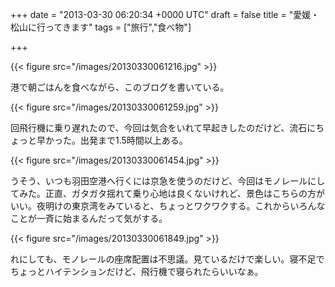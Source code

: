 
+++
date = "2013-03-30 06:20:34 +0000 UTC"
draft = false
title = "愛媛・松山に行ってきます"
tags = ["旅行","食べ物"]

+++


{{< figure src="/images/20130330061216.jpg"  >}}

港で朝ごはんを食べながら、このブログを書いている。

{{< figure src="/images/20130330061259.jpg"  >}}

回飛行機に乗り遅れたので、今回は気合をいれて早起きしたのだけど、流石にちょっと早かった。出発まで1.5時間以上ある。

{{< figure src="/images/20130330061454.jpg"  >}}

うそう、いつも羽田空港へ行くには京急を使うのだけど、今回はモノレールにしてみた。正直、ガタガタ揺れて乗り心地は良くないけれど、景色はこちらの方がいい。夜明けの東京湾をみていると、ちょっとワクワクする。これからいろんなことが一斉に始まるんだって気がする。

{{< figure src="/images/20130330061849.jpg"  >}}

れにしても、モノレールの座席配置は不思議。見ているだけで楽しい。寝不足でちょっとハイテンションだけど、飛行機で寝られたらいいなぁ。


